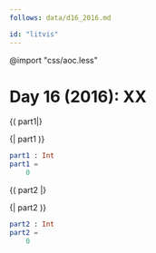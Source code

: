 ```yaml
---
follows: data/d16_2016.md

id: "litvis"
---
```


@import "css/aoc.less"

# Day 16 (2016): XX

{( part1|}

{| part1 )}

```elm {l r}
part1 : Int
part1 =
    0
```

{( part2 |}

{| part2 )}

```elm {l r}
part2 : Int
part2 =
    0
```
